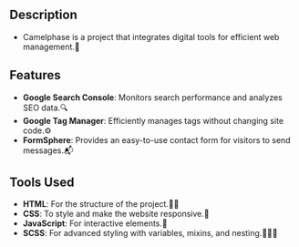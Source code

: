 ## Description
- Camelphase is a project that integrates digital tools for efficient web management.🚀
  
## Features
- **Google Search Console**: Monitors search performance and analyzes SEO data.🔍
- **Google Tag Manager**: Efficiently manages tags without changing site code.⚙️
- **FormSphere**: Provides an easy-to-use contact form for visitors to send messages.📬

## Tools Used
- **HTML**: For the structure of the project.💪🏻
- **CSS**: To style and make the website responsive.🎨
- **JavaScript**: For interactive elements.🧠
- **SCSS**: For advanced styling with variables, mixins, and nesting.🧑🏻‍💻
